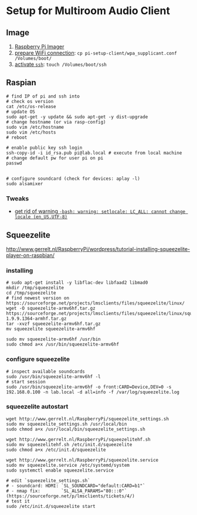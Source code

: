 # Setup for Multiroom Audio Client

## Image

1. [Raspberry Pi Imager](https://www.raspberrypi.org/software/)
1. [prepare WiFi connection](https://www.raspberrypi.org/documentation/configuration/wireless/headless.md): `cp pi-setup-client/wpa_supplicant.conf /Volumes/boot/`
1. [activate `ssh`](https://www.raspberrypi.org/documentation/remote-access/ssh/README.md): `touch /Volumes/boot/ssh`

## Raspian

```
# find IP of pi and ssh into
# check os version
cat /etc/os-release
# update OS
sudo apt-get -y update && sudo apt-get -y dist-upgrade
# change hostname (or via rasp-config)
sudo vim /etc/hostname
sudo vim /etc/hosts
# reboot

# enable public key ssh login
ssh-copy-id -i id_rsa.pub pi@lab.local # execute from local machine
# change default pw for user pi on pi
passwd


# configure soundcard (check for devices: aplay -l)
sudo alsamixer
```

### Tweaks

- [get rid of warning `-bash: warning: setlocale: LC_ALL: cannot change locale (en_US.UTF-8)`](https://raspberrypi.stackexchange.com/a/51563/79233)

## Squeezelite

http://www.gerrelt.nl/RaspberryPi/wordpress/tutorial-installing-squeezelite-player-on-raspbian/

### installing

```
# sudo apt-get install -y libflac-dev libfaad2 libmad0
mkdir /tmp/squeezelite
cd /tmp/squeezelite
# find newest version on https://sourceforge.net/projects/lmsclients/files/squeezelite/linux/
wget -O squeezelite-armv6hf.tar.gz https://sourceforge.net/projects/lmsclients/files/squeezelite/linux/squeezelite-1.9.9.1364-armhf.tar.gz
tar -xvzf squeezelite-armv6hf.tar.gz
mv squeezelite squeezelite-armv6hf

sudo mv squeezelite-armv6hf /usr/bin
sudo chmod a+x /usr/bin/squeezelite-armv6hf
```

### configure squeezelite

```
# inspect available soundcards
sudo /usr/bin/squeezelite-armv6hf -l
# start session
sudo /usr/bin/squeezelite-armv6hf -o front:CARD=Device,DEV=0 -s 192.168.0.100 -n lab.local -d all=info -f /var/log/squeezelite.log
```

### squeezelite autostart

```
wget http://www.gerrelt.nl/RaspberryPi/squeezelite_settings.sh
sudo mv squeezelite_settings.sh /usr/local/bin
sudo chmod a+x /usr/local/bin/squeezelite_settings.sh

wget http://www.gerrelt.nl/RaspberryPi/squeezelitehf.sh
sudo mv squeezelitehf.sh /etc/init.d/squeezelite
sudo chmod a+x /etc/init.d/squeezelite

wget http://www.gerrelt.nl/RaspberryPi/squeezelite.service
sudo mv squeezelite.service /etc/systemd/system
sudo systemctl enable squeezelite.service

# edit `squeezelite_settings.sh` 
# - soundcard: HDMI: `SL_SOUNDCARD="default:CARD=b1"`
# - nmap fix:        `SL_ALSA_PARAMS="80:::0"` (https://sourceforge.net/p/lmsclients/tickets/4/)
# test it
sudo /etc/init.d/squeezelite start
```
